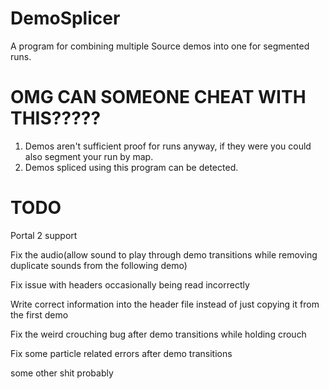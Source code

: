 # DemoSplicer
A program for combining multiple Source demos into one for segmented runs.

# OMG CAN SOMEONE CHEAT WITH THIS?????
1. Demos aren't sufficient proof for runs anyway, if they were you could also segment your run by map.
2. Demos spliced using this program can be detected.

# TODO
Portal 2 support

Fix the audio(allow sound to play through demo transitions while removing duplicate sounds from the following demo)

Fix issue with headers occasionally being read incorrectly

Write correct information into the header file instead of just copying it from the first demo

Fix the weird crouching bug after demo transitions while holding crouch

Fix some particle related errors after demo transitions

some other shit probably